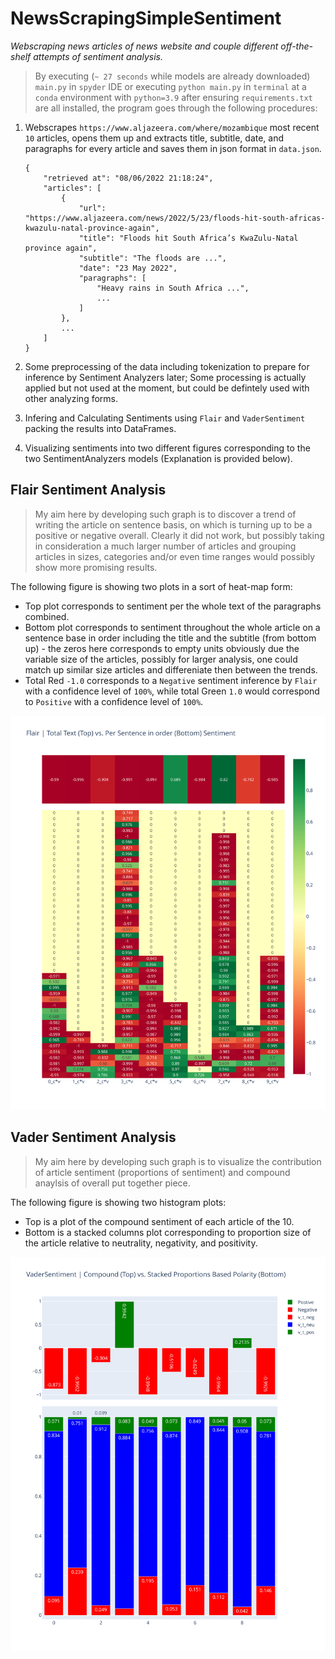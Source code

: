# NewsScrapingSimpleSentiment
*Webscraping news articles of news website and couple different off-the-shelf attempts of sentiment analysis.*


> By executing (`~ 27 seconds` while models are already downloaded) `main.py` in `spyder` IDE or executing `python main.py` in `terminal` at a `conda` environment with `python=3.9` after ensuring `requirements.txt` are all installed, the program goes through the following procedures:


1. Webscrapes `https://www.aljazeera.com/where/mozambique` most recent `10` articles, opens them up and extracts title, subtitle, date, and paragraphs for every article and saves them in json format in `data.json`.


    ```
    {
        "retrieved at": "08/06/2022 21:18:24",
        "articles": [
            {
                "url": "https://www.aljazeera.com/news/2022/5/23/floods-hit-south-africas-kwazulu-natal-province-again",
                "title": "Floods hit South Africa’s KwaZulu-Natal province again",
                "subtitle": "The floods are ...",
                "date": "23 May 2022",
                "paragraphs": [
                    "Heavy rains in South Africa ...",
                    ...
                ]
            },
            ...
        ]
    }
    ```

2. Some preprocessing of the data including tokenization to prepare for inference by Sentiment Analyzers later; Some processing is actually applied but not used at the moment, but could be defintely used with other analyzing forms.

3. Infering and Calculating Sentiments using `Flair` and `VaderSentiment`  packing the results into DataFrames.

4. Visualizing sentiments into two different figures corresponding to the two SentimentAnalyzers models (Explanation is provided below).



## Flair Sentiment Analysis

> My aim here by developing such graph is to discover a trend of writing the article on sentence basis, on which is turning up to be a positive or negative overall. Clearly it did not work, but possibly taking in consideration a much larger number of articles and grouping articles in sizes, categories and/or even time ranges would possibly show more promising results.

The following figure is showing two plots in a sort of heat-map form:
- Top plot corresponds to sentiment per the whole text of the paragraphs combined.
- Bottom plot corresponds to sentiment throughout the whole article on a sentence base in order including the title and the subtitle (from bottom up) - the zeros here corresponds to empty units obviously due the variable size of the articles, possibly for larger analysis, one could match up similar size articles and differeniate then between the trends.
- Total Red `-1.0` corresponds to a `Negative` sentiment inference by `Flair` with a confidence level of `100%`, while total Green `1.0` would correspond to `Positive` with a confidence level of `100%`.

![Alt text](flair_sentiment.svg?raw=true "Flair Sentiment")

## Vader Sentiment Analysis

> My aim here by developing such graph is to visualize the contribution of article sentiment (proportions of sentiment) and compound anaylsis of overall put together piece.

The following figure is showing two histogram plots:
- Top is a plot of the compound sentiment of each article of the 10.
- Bottom is a stacked columns plot corresponding to proportion size of the article relative to neutrality, negativity, and positivity. 


![Alt text](vader_sentiment.svg?raw=true "Vader Sentiment")

